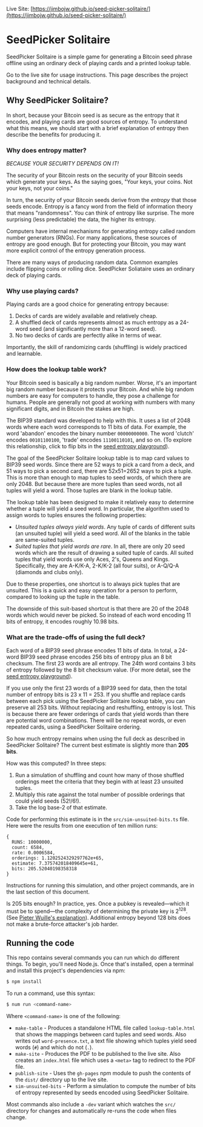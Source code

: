 
Live Site: [https://jimbojw.github.io/seed-picker-solitaire/](https://jimbojw.github.io/seed-picker-solitaire/)

# SeedPicker Solitaire

SeedPicker Solitaire is a simple game for generating a Bitcoin seed phrase offline using an ordinary deck of playing cards and a printed lookup table.

Go to the live site for usage instructions.
This page describes the project background and technical details.

## Why SeedPicker Solitaire?

In short, because your Bitcoin seed is as secure as the entropy that it encodes, and playing cards are good sources of entropy.
To understand what this means, we should start with a brief explanation of entropy then describe the benefits for producing it.

### Why does entropy matter?

*BECAUSE YOUR SECURITY DEPENDS ON IT!*

The security of your Bitcoin rests on the security of your Bitcoin seeds which generate your keys.
As the saying goes, "Your keys, your coins. Not your keys, not your coins."

In turn, the security of your Bitcoin seeds derive from the *entropy* that those seeds encode.
Entropy is a fancy word from the field of information theory that means "randomness".
You can think of entropy like surprise.
The more surprising (less predictable) the data, the higher its entropy.

Computers have internal mechanisms for generating entropy called random number generators (RNGs).
For many applications, these sources of entropy are good enough.
But for protecting your Bitcoin, you may want more explicit control of the entropy generation process.

There are many ways of producing random data.
Common examples include flipping coins or rolling dice.
SeedPicker Soliataire uses an ordinary deck of playing cards.

### Why use playing cards?

Playing cards are a good choice for generating entropy because:

1. Decks of cards are widely available and relatively cheap.
2. A shuffled deck of cards represents almost as much entropy as a 24-word seed (and significantly more than a 12-word seed).
3. No two decks of cards are perfectly alike in terms of wear.

Importantly, the skill of randomizing cards (shuffling) is widely practiced and learnable.

### How does the lookup table work?

Your Bitcoin seed is basically a big random number.
Worse, it's an important big random number because it protects your Bitcoin.
And while big random numbers are easy for computers to handle, they pose a challenge for humans.
People are generally not good at working with numbers with many significant digits, and in Bitcoin the stakes are high.

The BIP39 standard was developed to help with this.
It uses a list of 2048 words where each word corresponds to 11 bits of data.
For example, the word 'abandon' encodes the binary number `00000000000`.
The word 'clutch' encodes `00101100100`, 'trade' encodes `11100110101`, and so on.
(To explore this relationship, click to flip bits in the [seed entropy playground](https://observablehq.com/@jimbojw/grokking-bip39)).

The goal of the SeedPicker Solitaire lookup table is to map card values to BIP39 seed words.
Since there are 52 ways to pick a card from a deck, and 51 ways to pick a second card, there are 52x51=2652 ways to pick a tuple.
This is more than enough to map tuples to seed words, of which there are only 2048.
But because there are more tuples than seed words, not all tuples will yield a word.
Those tuples are blank in the lookup table.

The lookup table has been designed to make it relatively easy to determine whether a tuple will yield a seed word.
In particular, the algorithm used to assign words to tuples ensures the following properties:

- *Unsuited tuples always yield words*.
  Any tuple of cards of different suits (an unsuited tuple) will yield a seed word.
  All of the blanks in the table are same-suited tuples.
- *Suited tuples that yield words are rare*.
  In all, there are only 20 seed words which are the result of drawing a suited tuple of cards.
  All suited tuples that yield words use only Aces, 2's, Queens and Kings.
  Specifically, they are A-K/K-A, 2-K/K-2 (all four suits), or A-Q/Q-A (diamonds and clubs only).

Due to these properties, one shortcut is to always pick tuples that are unsuited.
This is a quick and easy operation for a person to perform, compared to looking up the tuple in the table.

The downside of this suit-based shortcut is that there are 20 of the 2048 words which would never be picked.
So instead of each word encoding 11 bits of entropy, it encodes roughly 10.98 bits.

### What are the trade-offs of using the full deck?

Each word of a BIP39 seed phrase encodes 11 bits of data.
In total, a 24-word BIP39 seed phrase encodes 256 bits of entropy plus an 8 bit checksum.
The first 23 words are all entropy.
The 24th word contains 3 bits of entropy followed by the 8 bit checksum value.
(For more detail, see the [seed entropy playground](https://observablehq.com/@jimbojw/grokking-bip39)).

If you use only the first 23 words of a BIP39 seed for data, then the total number of entropy bits is 23 x 11 = 253.
If you shuffle and replace cards between each pick using the SeedPicker Solitaire lookup table, you can preserve all 253 bits.
Without replacing and reshuffling, entropy is lost.
This is because there are fewer orderings of cards that yield words than there are potential word combinations.
There will be no repeat words, or even repeated cards, using a SeedPicker Solitaire ordering.

So how much entropy remains when using the full deck as described in SeedPicker Solitaire?
The current best estimate is slightly more than **205 bits**.

How was this computed?
In three steps:

1. Run a simulation of shuffling and count how many of those shuffled orderings meet the criteria that they begin with at least 23 unsuited tuples.
2. Multiply this rate against the total number of possible orderings that could yield seeds (52!/6!).
3. Take the log base-2 of that estimate.

Code for performing this estimate is in the `src/sim-unsuited-bits.ts` file.
Here were the results from one execution of ten million runs:

```
{
  RUNS: 10000000,
  count: 6584,
  rate: 0.0006584,
  orderings: 1.1202524329297762e+65,
  estimate: 7.375742018409645e+61,
  bits: 205.52040198358318
}
```

Instructions for running this simulation, and other project commands, are in the last section of this document.

Is 205 bits enough?
In practice, yes.
Once a pubkey is revealed—which it must be to spend—the complexity of determining the private key is 2<sup>128</sup>.
(See [Pieter Wuille's explanation](https://bitcoin.stackexchange.com/questions/72612/bip32-recommends-a-256-bit-seed-why-do-most-bitcoin-wallets-only-use-a-128-bit/75588#75588)).
Additional entropy beyond 128 bits does not make a brute-force attacker's job harder.

## Running the code

This repo contains several commands you can run which do different things.
To begin, you'll need Node.js.
Once that's installed, open a terminal and install this project's dependencies via npm:

```sh
$ npm install
```

To run a command, use this syntax:

```sh
$ num run <command-name>
```

Where `<command-name>` is one of the following:

* `make-table` - Produces a standalone HTML file called `lookup-table.html` that shows the mappings between card tuples and seed words.
  Also writes out `word-presence.txt`, a text file showing which tuples yield seed words (`#`) and which do not (`.`).
* `make-site` - Produces the PDF to be published to the live site.
  Also creates an `index.html` file which uses a `<meta>` tag to redirect to the PDF file.
* `publish-site` - Uses the `gh-pages` npm module to push the contents of the `dist/` directory up to the live site.
* `sim-unsuited-bits` - Perform a simulation to compute the number of bits of entropy represented by seeds encoded using SeedPicker Solitaire.

Most commands also include a `-dev` variant which watches the `src/` directory for changes and automatically re-runs the code when files change.
